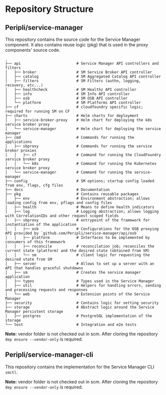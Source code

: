 # Repository Structure

## Peripli/service-manager

This repository contains the source code for the Service Manager component. It also contains reuse logic (pkg) that is used in the proxy components' source code.

    .
    ├── api                         # Service Manager API controllers and filters
    │   ├── broker                  # SM Service Broker API controller
    │   ├── catalog                 # SM Aggregated Catalog API controller
    │   ├── filters                 # SM Filters (authn, logging, recovery, etc...)
    │   ├── healthcheck             # SM Healthz API controller
    │   ├── info                    # SM Info API controller
    │   ├── osb                     # SM OSB API controller
    │   └── platform                # SM Platforms API controller
    ├── cf                          # cloudfoundry specific logic; required for running SM on CF
    ├── charts                      # Helm charts for deployment
    │   ├── service-broker-proxy    # Helm chart for deploying the k8s service broker proxy
    │   └── service-manager         # Helm chart for deploying the service manager
    ├── cmd                         # Commands for running the applications
    │   ├── sbproxy                 # Commands for running the service broker proxies
    │   │   ├── cf                  # Command for running the CloudFoundry service broker proxy   
    │   │   └── k8s                 # Command for running the Kubernetes service broker proxy
    │   └── service-manager         # Command for running the service-manager
    ├── config                      # SM options; startup config loaded from env, flags, cfg files
    ├── docs                        # Documentation
    ├── pkg                         # Contains reusable packages   
    │   ├── env                     # Environment abstraction; allows loading config from env, pflags and config files
    │   ├── health                  # Means to define health indicators
    │   ├── log                     # Logging abstraction; allows logging with CorrelationIDs and other request scoped fields
    │   ├── sbproxy                 # entrypoint of the framework for instantiation of the application
    │   │   ├── osb                 # Configurations for the OSB proxying API provided by `github.com/Peripli/service-manager/api/osb`
    │   │   ├── platform            # Interfaces to be implemented by consumers of this framework
    │   │   ├── reconcile           # reconcilation job; reconciles the current state (platform) and the desired state (obtained from SM)
    │   │   └── sm                  # client logic for requesting the desired state from SM
    │   ├── server                  # Allows to set up a server with an API that handles graceful shutdowns
    │   ├── sm                      # Creates the service manager application
    │   ├── types                   # Types used in the Service Manager
    │   ├── util                    # Helpers for handling errors, sending and processing requests and responses
    │   └── web                     # Extension points of the Service Manager
    ├── security                    # Contains logic for setting security
    ├── storage                     # Abstract logic around the Service Manager persistent storage
    │   ├── postgres                # PostgreSQL implementation of the storage
    └── test                        # Integration and e2e tests
 
**Note:** vendor folder is not checked out in scm. After cloning the repository `dep ensure --vendor-only` is required.

## Peripli/service-manager-cli

This repository contains the implementation for the Service Manager CLI `smctl`.

**Note:** vendor folder is not checked out in scm. After cloning the repository `dep ensure --vendor-only` is required.
